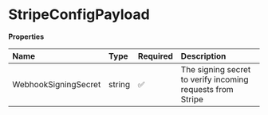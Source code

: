# StripeConfigPayload

**Properties**

| Name                 | Type   | Required | Description                                                |
| :------------------- | :----- | :------- | :--------------------------------------------------------- |
| WebhookSigningSecret | string | ✅       | The signing secret to verify incoming requests from Stripe |
